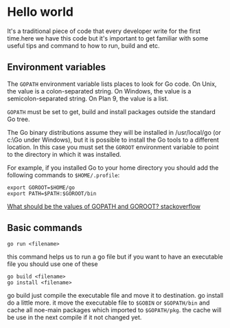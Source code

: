 # Hello world

It's a traditional piece of code that every developer write for the first time.here we have this code but it's important to get familiar with some useful tips and command to how to run, build and etc.
## Environment variables
The `GOPATH` environment variable lists places to look for Go code. On Unix, the value is a colon-separated string. On Windows, the value is a semicolon-separated string. On Plan 9, the value is a list.

`GOPATH` must be set to get, build and install packages outside the standard Go tree.

The Go binary distributions assume they will be installed in /usr/local/go (or c:\Go under Windows), but it is possible to install the Go tools to a different location. In this case you must set the `GOROOT` environment variable to point to the directory in which it was installed.

For example, if you installed Go to your home directory you should add the following commands to `$HOME/.profile`:
```
export GOROOT=$HOME/go
export PATH=$PATH:$GOROOT/bin
```

[What should be the values of GOPATH and GOROOT? stackoverflow](https://stackoverflow.com/questions/7970390/what-should-be-the-values-of-gopath-and-goroot#answer-10847122)
## Basic commands

```
go run <filename>
```
this command helps us to run a go file but if you want to have an executable file you should use one of these
```
go build <filename>
go install <filename>
```
go build just compile the executable file and move it to destination. go install do a little more. it move the executable file to `$GOBIN` or `$GOPATH/bin` and cache all noe-main packages which imported to `$GOPATH/pkg`. the cache will be use in the next compile if it not changed yet.
